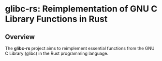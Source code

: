 # glibc-rs: Reimplementation of GNU C Library Functions in Rust

## Overview


The **glibc-rs** project aims to reimplement essential functions from the GNU C Library (glibc) in the Rust programming language.
